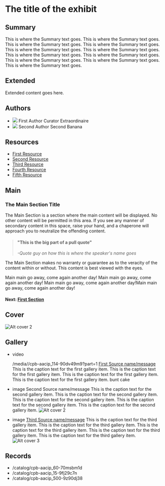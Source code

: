 # The title of the exhibit

## Summary

This is where the Summary text goes. This is where the Summary text goes. This is where the Summary text goes. This is where the Summary text goes. This is where the Summary text goes. This is where the Summary text goes. This is where the Summary text goes. This is where the Summary text goes. This is where the Summary text goes. This is where the Summary text goes. This is where the Summary text goes. 

## Extended 

Extended content goes here.

## Authors

- <img class="img-circle pull-left" src="/assets/author2.png"/>
  <a class="name">First Author</a>
  <a class="title">Curator Extraordinaire</a>
- <img class="img-circle pull-left" src="/assets/author.png"/>
  <a class="name">Second Author</a>
  <a class="title">Second Banana</a>

## Resources

- [First Resource](http://www.cpb.org/aboutpb/act)
- [Second Resource](http://www.cpb.org/aboutpb/act)
- [Third Resource](http://www.cpb.org/aboutpb/act)
- [Fourth Resource](http://www.cpb.org/aboutpb/act)
- [Fifth Resource](http://www.cpb.org/aboutpb/act)

## Main

### The Main Section Title

The Main Section is a section where the main content will be displayed. No other content will be permitted in this area. If you see any manner of secondary content in this space, raise your hand, and a chaperone will approach you to neutralize the offending content.

> #### "This is the big part of a pull quote"
> *-Quote guy on how this is where the speaker's name goes*

The Main Section makes no warranty or guarantee as to the veracity of the content within or without. This content is best viewed with the eyes.


Main main go away, come again another day! Main main go away, come again another day! Main main go away, come again another day!Main main go away, come again another day!

#### Next: [First Section](/exhibits/exampleexhibit/first)

## Cover
  <img title="cover title 2" alt="Alt cover 2" src="https://s3.amazonaws.com/americanarchive.org/exhibits/AAPB_Exhibit_Newsmagazines_image5.jpg">

## Gallery

- <a class="type">video</a>
  <!-- media-url for video or audio or iframe v -->
  <a class="media-url">/media//cpb-aacip_114-90dv49m9?part=1</a>
  <a class="credit-link" href="http://www.cpb.org/link1">First Source name/message</a>
  <a class="caption-text">This is the caption text for the first gallery item. This is the caption text for the first gallery item. This is the caption text for the first gallery item. This is the caption text for the first gallery item. </a>
  <a class="asset-url">bunt cake</a>

- <a class="type">image</a>
  <a class="credit-link">Second Source name/message</a>
  <a class="caption-text">This is the caption text for the second gallery item. This is the caption text for the second gallery item. This is the caption text for the second gallery item. This is the caption text for the second gallery item. This is the caption text for the second gallery item. </a>
  <img title="cover title 2" alt="Alt cover 2" src="https://s3.amazonaws.com/americanarchive.org/exhibits/AAPB_Exhibit_Newsmagazines_image3.jpg">

- <a class="type">image</a>
  <a class="credit-link" href="http://www.cpb.org/link3">Third Source name/message</a>
  <a class="caption-text">This is the caption text for the third gallery item. This is the caption text for the third gallery item. This is the caption text for the third gallery item. This is the caption text for the third gallery item. This is the caption text for the third gallery item. </a>
  <img title="cover title 3" alt="Alt cover 3" src="https://s3.amazonaws.com/americanarchive.org/exhibits/AAPB_Exhibit_Newsmagazines_image2.jpg">
    
## Records

- /catalog/cpb-aacip_60-70msbm1d
- /catalog/cpb-aacip_15-9fj29c7n
- /catalog/cpb-aacip_500-9z90dj38
